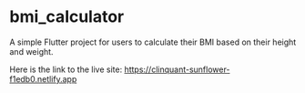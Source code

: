# bmi_calculator

A simple Flutter project for users to calculate their BMI based on their height and weight.

Here is the link to the live site: https://clinquant-sunflower-f1edb0.netlify.app
